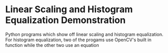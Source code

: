 # Linear Scaling and Histogram Equalization Demonstration
 Python programs which show off linear scaling and histogram equalization. For histogram equalization, two of the progams use OpenCV's built in function while the other two use an equation
